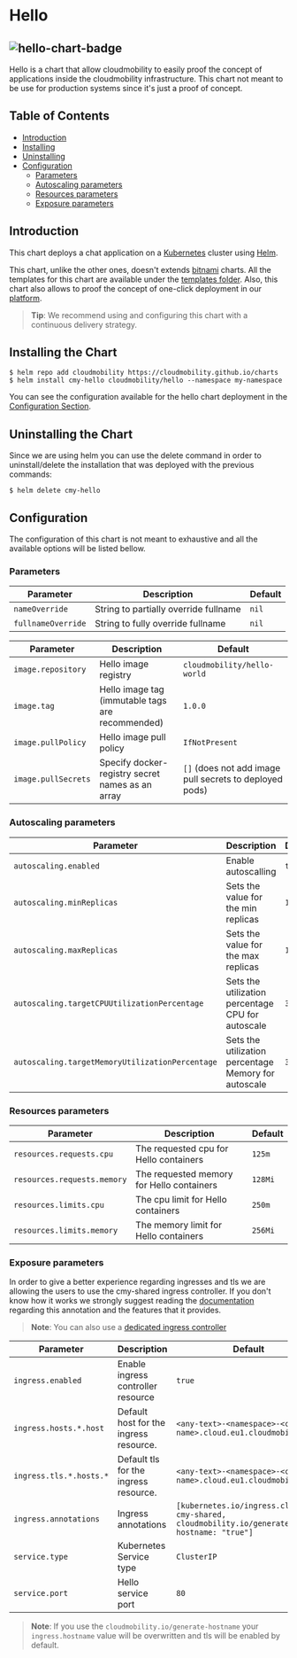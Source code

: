 # Hello

![hello-chart-badge](https://img.shields.io/badge/Hello%20Chart-1.0.0-green?style=flat-square&logo=mercedes)
---

Hello is a chart that allow cloudmobility to easily proof the concept of applications inside the cloudmobility
infrastructure. This chart not meant to be use for production systems since it's just a proof of concept.

## Table of Contents

* [Introduction](#introduction)
* [Installing](#installing-the-chart)
* [Uninstalling](#uninstalling-the-chart)
* [Configuration](#configuration)
    * [Parameters](#parameters)
    * [Autoscaling parameters](#autoscaling-parameters)
    * [Resources parameters](#resources-parameters)
    * [Exposure parameters](#exposure-parameters)

## Introduction

This chart deploys a chat application on a [Kubernetes](http://kubernetes.io) cluster using
[Helm](https://helm.sh).

This chart, unlike the other ones, doesn't extends [bitnami](https://github.com/bitnami/charts/tree/master/bitnami)
charts. All the templates for this chart are available under the [templates folder](./templates). Also, this chart also
allows to proof the concept of one-click deployment in our [platform](https://portal.cloudmobility.io/).

> **Tip**: We recommend using and configuring this chart with a continuous delivery strategy.

## Installing the Chart

```console
$ helm repo add cloudmobility https://cloudmobility.github.io/charts
$ helm install cmy-hello cloudmobility/hello --namespace my-namespace
```

You can see the configuration available for the hello chart deployment in the [Configuration Section](#configuration).

## Uninstalling the Chart

Since we are using helm you can use the delete command in order to uninstall/delete the installation that was deployed
with the previous commands:

```console
$ helm delete cmy-hello
```

## Configuration

The configuration of this chart is not meant to exhaustive and all the available options will be listed bellow.

### Parameters

| Parameter          | Description                                                          | Default                        |
|--------------------|----------------------------------------------------------------------|--------------------------------|
| `nameOverride`     | String to partially override fullname                        | `nil`                          |
| `fullnameOverride` | String to fully override fullname                            | `nil`                          |

| Parameter                                  | Description                                                 | Default                                                 |
|--------------------------------------------|-------------------------------------------------------------|---------------------------------------------------------|
| `image.repository`                         | Hello image registry                                        | `cloudmobility/hello-world`                             |
| `image.tag`                                | Hello image tag (immutable tags are recommended)            | `1.0.0`                                                 |
| `image.pullPolicy`                         | Hello image pull policy                                     | `IfNotPresent`                                          |
| `image.pullSecrets`                        | Specify docker-registry secret names as an array            | `[]` (does not add image pull secrets to deployed pods) |

### Autoscaling parameters

| Parameter                                        | Description                                                                               | Default   |
|--------------------------------------------------|-------------------------------------------------------------------------------------------|-----------|
| `autoscaling.enabled`                            | Enable autoscalling                                                                       | `true`    |
| `autoscaling.minReplicas`                        | Sets the value for the min replicas                                                       | `1`       |
| `autoscaling.maxReplicas`                        | Sets the value for the max replicas                                                       | `1`       |
| `autoscaling.targetCPUUtilizationPercentage`     | Sets the utilization percentage CPU for autoscale                                         | `30`      |
| `autoscaling.targetMemoryUtilizationPercentage`  | Sets the utilization percentage Memory for autoscale                                      | `30`      |

### Resources parameters

| Parameter                      | Description                                   | Default   |
|--------------------------------|-----------------------------------------------|-----------|
| `resources.requests.cpu`       | The requested cpu for Hello containers        | `125m`    |
| `resources.requests.memory`    | The requested memory for Hello containers     | `128Mi`   |
| `resources.limits.cpu`         | The cpu limit for Hello containers            | `250m`    |
| `resources.limits.memory`      | The memory limit for Hello containers         | `256Mi`   |

### Exposure parameters

In order to give a better experience regarding ingresses and tls we are allowing the users to use the cmy-shared ingress
controller. If you don't know how it works we strongly suggest reading the
[documentation](https://portal.cloudmobility.io/docs/en/cns/shared-ingress-controller.html)
regarding this annotation and the features that it provides.
> **Note**: You can also use a [dedicated ingress controller](https://portal.cloudmobility.io/docs/en/cns/dedicated-ingress-controller.html)

| Parameter                                   | Description                                                                              | Default                                                                                  |
|---------------------------------------------|------------------------------------------------------------------------------------------|------------------------------------------------------------------------------------------|
| `ingress.enabled`                           | Enable ingress controller resource                                                       | `true`                                                                                   |
| `ingress.hosts.*.host`                      | Default host for the ingress resource.                                                   | `<any-text>-<namespace>-<cluster-name>.cloud.eu1.cloudmobility.io`                       |
| `ingress.tls.*.hosts.*`                     | Default tls for the ingress resource.                                                    | `<any-text>-<namespace>-<cluster-name>.cloud.eu1.cloudmobility.io`                       |
| `ingress.annotations`                       | Ingress annotations                                                                      | `[kubernetes.io/ingress.class: cmy-shared, cloudmobility.io/generate-hostname: "true"]`  |
| `service.type`                              | Kubernetes Service type                                                                  | `ClusterIP`                                                                              |
| `service.port`                              | Hello service port                                                                       | `80`                                                                                     |

> **Note**: If you use the `cloudmobility.io/generate-hostname` your `ingress.hostname` value will be overwritten and tls will be enabled by default.
